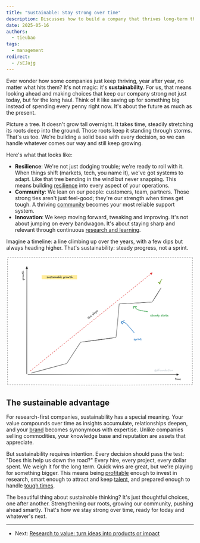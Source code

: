 ```yaml
---
title: "Sustainable: Stay strong over time"
description: Discusses how to build a company that thrives long-term through resilience, community, and continuous innovation.
date: 2025-05-16
authors:
  - tieubao
tags:
  - management
redirect:
  - /sEJajg
---
```


Ever wonder how some companies just keep thriving, year after year, no matter what hits them? It's not magic: it's **sustainability**. For us, that means looking ahead and making choices that keep our company strong not just today, but for the long haul. Think of it like saving up for something big instead of spending every penny right now. It's about the future as much as the present.

Picture a tree. It doesn't grow tall overnight. It takes time, steadily stretching its roots deep into the ground. Those roots keep it standing through storms. That's us too. We're building a solid base with every decision, so we can handle whatever comes our way and still keep growing.

Here's what that looks like:

- **Resilience**: We're not just dodging trouble; we're ready to roll with it. When things shift (markets, tech, you name it), we've got systems to adapt. Like that tree bending in the wind but never snapping. This means building [resilience](resilience.md) into every aspect of your operations.
- **Community**: We lean on our people: customers, team, partners. Those strong ties aren't just feel-good; they're our strength when times get tough. A thriving [community](community.md) becomes your most reliable support system.
- **Innovation**: We keep moving forward, tweaking and improving. It's not about jumping on every bandwagon. It's about staying sharp and relevant through continuous [research and learning](research-consulting.md).

Imagine a timeline: a line climbing up over the years, with a few dips but always heading higher. That's sustainability: steady progress, not a sprint.

![](assets/sustainable.png)

## The sustainable advantage

For research-first companies, sustainability has a special meaning. Your value compounds over time as insights accumulate, relationships deepen, and your [brand](brand.md) becomes synonymous with expertise. Unlike companies selling commodities, your knowledge base and reputation are assets that appreciate.

But sustainability requires intention. Every decision should pass the test: "Does this help us down the road?" Every hire, every project, every dollar spent. We weigh it for the long term. Quick wins are great, but we're playing for something bigger. This means being [profitable](profitable.md) enough to invest in research, smart enough to attract and keep [talent](talent.md), and prepared enough to handle [tough times](tough-times.md).

The beautiful thing about sustainable thinking? It's just thoughtful choices, one after another. Strengthening our roots, growing our community, pushing ahead smartly. That's how we stay strong over time, ready for today and whatever's next.

---

- Next: [Research to value: turn ideas into products or impact](research-value.md)
